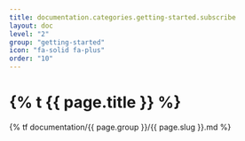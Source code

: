 ```yaml
---
title: documentation.categories.getting-started.subscribe
layout: doc
level: "2"
group: "getting-started"
icon: "fa-solid fa-plus"
order: "10"
---
```


# {% t {{ page.title }} %}

{% tf documentation/{{ page.group }}/{{ page.slug }}.md %}
